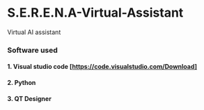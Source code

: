 # S.E.R.E.N.A-Virtual-Assistant
Virtual AI assistant 

### Software used
#### 1. Visual studio code [https://code.visualstudio.com/Download]
#### 2. Python
#### 3. QT Designer
